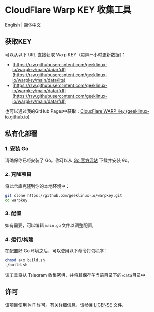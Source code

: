 # CloudFlare Warp KEY 收集工具

[English](README.md) | [简体中文](README_CN.md)

## 获取KEY

可以从以下 URL 直接获取 Warp KEY（每隔一小时更新数据）：

- [https://raw.githubusercontent.com/geeklinux-io/warpkey/main/data/full](https://raw.githubusercontent.com/geeklinux-io/warpkey/main/data/lite)
- [https://raw.githubusercontent.com/geeklinux-io/warpkey/main/data/full](https://raw.githubusercontent.com/geeklinux-io/warpkey/main/data/full)

也可以通过我的GitHub Pages中获取：[CloudFlare WARP Key (geeklinux-io.github.io)](https://geeklinux-io.github.io/warpkey/)



## 私有化部署

### 1. 安装 Go

请确保你已经安装了 Go。你可以从 [Go 官方网站](https://golang.org/dl/) 下载并安装 Go。

### 2. 克隆项目

将此仓库克隆到你的本地环境中：

```bash
git clone https://github.com/geeklinux-io/warpkey.git
cd warpkey
```

### 3. 配置

如有需要，可以编辑 `main.go` 文件以调整配置。

### 4. 运行/构建

在配置好 Go 环境之后，可以使用以下命令打包程序：

```bash
chmod a+x build.sh
./build.sh
```

该工具将从 Telegram 收集密钥，并将其保存在当前目录下的`/data`目录中

## 许可

该项目使用 MIT 许可。有关详细信息，请参阅 [LICENSE](LICENSE) 文件。


